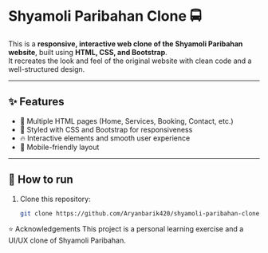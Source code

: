 # Shyamoli Paribahan Clone 🚍

This is a **responsive, interactive web clone of the Shyamoli Paribahan website**, built using **HTML, CSS, and Bootstrap**.  
It recreates the look and feel of the original website with clean code and a well-structured design.

---

## ✨ Features
- 📄 Multiple HTML pages (Home, Services, Booking, Contact, etc.)
- 🎨 Styled with CSS and Bootstrap for responsiveness
- 🔥 Interactive elements and smooth user experience
- 📱 Mobile-friendly layout

---

## 🚀 How to run
1. Clone this repository:
   ```bash
   git clone https://github.com/Aryanbarik420/shyamoli-paribahan-clone.git
⭐ Acknowledgements
This project is a personal learning exercise and a UI/UX clone of Shyamoli Paribahan.
